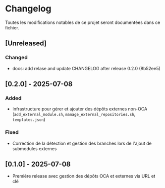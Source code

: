# Changelog

Toutes les modifications notables de ce projet seront documentées dans ce fichier.

## [Unreleased]
### Changed
- docs: add relase and update CHANGELOG after release 0.2.0 (8b52ee5)


## [0.2.0] - 2025-07-08

### Added

- Infrastructure pour gérer et ajouter des dépôts externes non-OCA (`add_external_module.sh`, `manage_external_repositories.sh`, `templates.json`)

### Fixed

- Correction de la détection et gestion des branches lors de l'ajout de submodules externes

## [0.1.0] - 2025-07-08

- Première release avec gestion des dépôts OCA et externes via URL et clé
